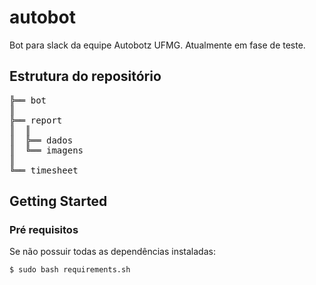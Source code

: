 # autobot

Bot para slack da equipe Autobotz UFMG. Atualmente em fase de teste.


## Estrutura do repositório

<pre>
╠══ bot				
║
╠══ report			
║  ║
║  ╠══ dados		
║  ╚══ imagens		
║
╚══ timesheet		
</pre>


## Getting Started

### Pré requisitos
Se não possuir todas as dependências instaladas:
```
$ sudo bash requirements.sh
```
